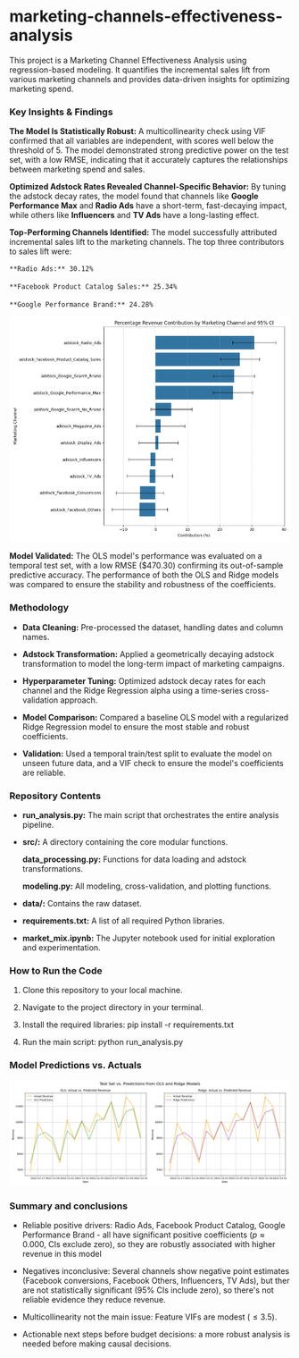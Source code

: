 # marketing-channels-effectiveness-analysis

This project is a Marketing Channel Effectiveness Analysis using regression-based modeling. It quantifies the incremental sales lift from various marketing channels and provides data-driven insights for optimizing marketing spend.

### Key Insights & Findings

**The Model Is Statistically Robust:** A multicollinearity check using VIF confirmed that all variables are independent, with scores well below the threshold of 5. The model demonstrated strong predictive power on the test set, with a low RMSE, indicating that it accurately captures the relationships between marketing spend and sales.


**Optimized Adstock Rates Revealed Channel-Specific Behavior:** By tuning the adstock decay rates, the model found that channels like **Google Performance Max** and **Radio Ads** have a short-term, fast-decaying impact, while others like **Influencers** and **TV Ads** have a long-lasting effect.

**Top-Performing Channels Identified:** The model successfully attributed incremental sales lift to the marketing channels. The top three contributors to sales lift were:

    **Radio Ads:** 30.12%

    **Facebook Product Catalog Sales:** 25.34%

    **Google Performance Brand:** 24.28%

![Channel Contributions and CI](interpretation.png)

**Model Validated:** The OLS model's performance was evaluated on a temporal test set, with a low RMSE ($470.30) confirming its out-of-sample predictive accuracy. The performance of both the OLS and Ridge models was compared to ensure the stability and robustness of the coefficients.

### Methodology

* **Data Cleaning:** Pre-processed the dataset, handling dates and column names.

* **Adstock Transformation:** Applied a geometrically decaying adstock transformation to model the long-term impact of marketing campaigns.

* **Hyperparameter Tuning:** Optimized adstock decay rates for each channel and the Ridge Regression alpha using a time-series cross-validation approach.

* **Model Comparison:** Compared a baseline OLS model with a regularized Ridge Regression model to ensure the most stable and robust coefficients.

* **Validation:** Used a temporal train/test split to evaluate the model on unseen future data, and a VIF check to ensure the model's coefficients are reliable.


### Repository Contents

* **run_analysis.py:** The main script that orchestrates the entire analysis pipeline.

* **src/:** A directory containing the core modular functions.

    **data_processing.py:** Functions for data loading and adstock transformations.

    **modeling.py:** All modeling, cross-validation, and plotting functions.

* **data/:** Contains the raw dataset.

* **requirements.txt:** A list of all required Python libraries.

* **market_mix.ipynb:** The Jupyter notebook used for initial exploration and experimentation.


### How to Run the Code

1.  Clone this repository to your local machine.

2.  Navigate to the project directory in your terminal.

3.  Install the required libraries: pip install -r requirements.txt

4.  Run the main script: python run_analysis.py


### Model Predictions vs. Actuals

![OLS and Ridge Model Predictions on Test Set](predictions.png)

### Summary and conclusions

* Reliable positive drivers: Radio Ads, Facebook Product Catalog, Google Performance Brand - all have significant positive coefficients ($p\approx 0.000$, CIs exclude zero), so they are robustly associated with higher revenue in this model

* Negatives inconclusive: Several channels show negative point estimates (Facebook conversions, Facebook Others, Influencers, TV Ads), but ther are not statistically significant (95% CIs include zero), so there's not reliable evidence they reduce revenue.

* Multicollinearity not the main issue: Feature VIFs are modest ($\leq 3.5$).

* Actionable next steps before budget decisions:  a more robust analysis is needed before making causal decisions.
